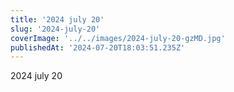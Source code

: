```yaml
---
title: '2024 july 20'
slug: '2024-july-20'
coverImage: '../../images/2024-july-20-gzMD.jpg'
publishedAt: '2024-07-20T18:03:51.235Z'
---
```


2024 july 20
